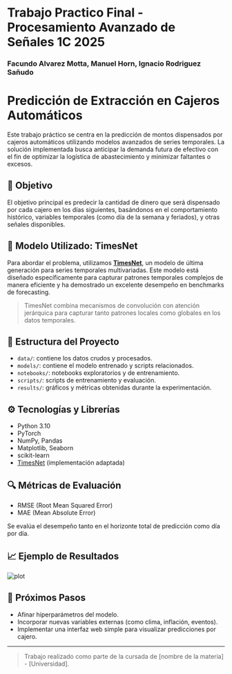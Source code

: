 # Trabajo Practico Final - Procesamiento Avanzado de Señales 1C 2025
### Facundo Alvarez Motta, Manuel Horn, Ignacio Rodriguez Sañudo


# Predicción de Extracción en Cajeros Automáticos

Este trabajo práctico se centra en la predicción de montos dispensados por cajeros automáticos utilizando modelos avanzados de series temporales. La solución implementada busca anticipar la demanda futura de efectivo con el fin de optimizar la logística de abastecimiento y minimizar faltantes o excesos.

## 📌 Objetivo

El objetivo principal es predecir la cantidad de dinero que será dispensado por cada cajero en los días siguientes, basándonos en el comportamiento histórico, variables temporales (como día de la semana y feriados), y otras señales disponibles.

## 🧠 Modelo Utilizado: TimesNet

Para abordar el problema, utilizamos **[TimesNet](https://arxiv.org/pdf/2210.02186)**, un modelo de última generación para series temporales multivariadas. Este modelo está diseñado específicamente para capturar patrones temporales complejos de manera eficiente y ha demostrado un excelente desempeño en benchmarks de forecasting.

> TimesNet combina mecanismos de convolución con atención jerárquica para capturar tanto patrones locales como globales en los datos temporales.

## 📁 Estructura del Proyecto

- `data/`: contiene los datos crudos y procesados.
- `models/`: contiene el modelo entrenado y scripts relacionados.
- `notebooks/`: notebooks exploratorios y de entrenamiento.
- `scripts/`: scripts de entrenamiento y evaluación.
- `results/`: gráficos y métricas obtenidas durante la experimentación.

## ⚙️ Tecnologías y Librerías

- Python 3.10
- PyTorch
- NumPy, Pandas
- Matplotlib, Seaborn
- scikit-learn
- [TimesNet](https://github.com/thuml/Time-Series-Library) (implementación adaptada)

## 🔍 Métricas de Evaluación

- RMSE (Root Mean Squared Error)
- MAE (Mean Absolute Error)

Se evalúa el desempeño tanto en el horizonte total de predicción como día por día.

## 📈 Ejemplo de Resultados

![plot](results/prediction_example.png)

## 🚀 Próximos Pasos

- Afinar hiperparámetros del modelo.
- Incorporar nuevas variables externas (como clima, inflación, eventos).
- Implementar una interfaz web simple para visualizar predicciones por cajero.

---

> Trabajo realizado como parte de la cursada de [nombre de la materia] - [Universidad].
